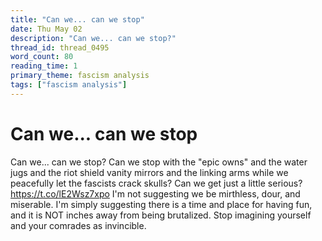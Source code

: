 ```yaml
---
title: "Can we... can we stop"
date: Thu May 02
description: "Can we... can we stop?"
thread_id: thread_0495
word_count: 80
reading_time: 1
primary_theme: fascism analysis
tags: ["fascism analysis"]
---
```


# Can we... can we stop

Can we... can we stop? Can we stop with the "epic owns" and the water jugs and the riot shield vanity mirrors and the linking arms while we peacefully let the fascists crack skulls? Can we get just a little serious? https://t.co/lE2Wsz7xpo I'm not suggesting we be mirthless, dour, and miserable. I'm simply suggesting there is a time and place for having fun, and it is NOT inches away from being brutalized. Stop imagining yourself and your comrades as invincible.
